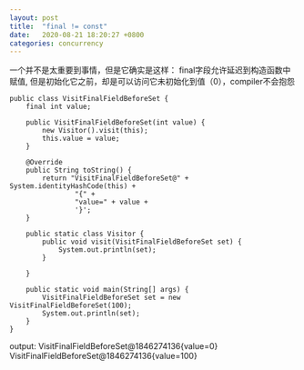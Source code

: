```yaml
---
layout: post
title:  "final != const"
date:   2020-08-21 18:20:27 +0800
categories: concurrency
---
```


一个并不是太重要到事情，但是它确实是这样：
final字段允许延迟到构造函数中赋值, 但是初始化它之前，却是可以访问它未初始化到值（0），compiler不会抱怨

    public class VisitFinalFieldBeforeSet {
        final int value;

        public VisitFinalFieldBeforeSet(int value) {
            new Visitor().visit(this);
            this.value = value;
        }

        @Override
        public String toString() {
            return "VisitFinalFieldBeforeSet@" + System.identityHashCode(this) +
                    "{" +
                    "value=" + value +
                    '}';
        }

        public static class Visitor {
            public void visit(VisitFinalFieldBeforeSet set) {
                System.out.println(set);
            }

        }

        public static void main(String[] args) {
            VisitFinalFieldBeforeSet set = new VisitFinalFieldBeforeSet(100);
            System.out.println(set);
        }
    }

output:
VisitFinalFieldBeforeSet@1846274136{value=0}
VisitFinalFieldBeforeSet@1846274136{value=100}